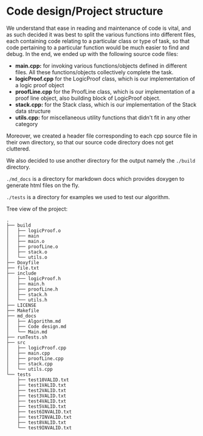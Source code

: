 # Code design/Project structure

We understand that ease in reading and maintenance of code is vital, and as such decided it was best to split the various functions into different files, each containing code relating to a particular class or type of task, so that code pertaining to a particular function would be much easier to find and debug. In the end, we ended up with the following source code files:

- **main.cpp:** for invoking various functions/objects defined in different files. All these functions/objects collectively complete the task.
- **logicProof.cpp** for the LogicProof class, which is our implementation of a logic proof object
- **proofLine.cpp** for the ProofLine class, which is our implementation of a proof line object, also building block of LogicProof object.
- **stack.cpp:** for the Stack class, which is our implementation of the Stack data structure
- **utils.cpp:**  for miscellaneous utility functions that didn't fit in any other category

Moreover, we created a header file corresponding to each cpp source file in their own directory, so that our source code directory does not get cluttered.

We also decided to use another directory for the output namely the `./build` directory.

`./md_docs` is a directory for markdown docs which provides doxygen to generate html files on the fly.

`./tests` is a directory for examples we used to test our algorithm.

Tree view of the project:

```
.
├── build
│   ├── logicProof.o
│   ├── main
│   ├── main.o
│   ├── proofLine.o
│   ├── stack.o
│   └── utils.o
├── Doxyfile
├── file.txt
├── include
│   ├── logicProof.h
│   ├── main.h
│   ├── proofLine.h
│   ├── stack.h
│   └── utils.h
├── LICENSE
├── Makefile
├── md_docs
│   ├── Algorithm.md
│   ├── Code design.md
│   └── Main.md
├── runTests.sh
├── src
│   ├── logicProof.cpp
│   ├── main.cpp
│   ├── proofLine.cpp
│   ├── stack.cpp
│   └── utils.cpp
└── tests
    ├── test10VALID.txt
    ├── test1VALID.txt
    ├── test2VALID.txt
    ├── test3VALID.txt
    ├── test4VALID.txt
    ├── test5VALID.txt
    ├── test6INVALID.txt
    ├── test7INVALID.txt
    ├── test8VALID.txt
    └── test9INVALID.txt
```